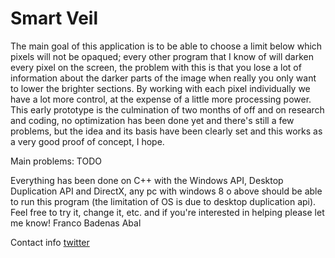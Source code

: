 # Smart Veil
The main goal of this application is to be able to choose a limit below which pixels will not be opaqued; every other program that I know of will darken every pixel on the screen, the problem with this is that you lose a lot of information about the darker parts of the image when really you only want to lower the brighter sections.
By working with each pixel individually we have a lot more control, at the expense of a little more processing power.
This early prototype is the culmination of two months of off and on research and coding, no optimization has been done yet and there's still a few problems, but the idea and its basis have been clearly set and this works as a very good proof of concept, I hope.

Main problems: TODO

Everything has been done on C++ with the Windows API, Desktop Duplication API and DirectX, any pc with windows 8 o above should be able to run this program (the limitation of OS is due to desktop duplication api).
Feel free to try it, change it, etc. and if you're interested in helping please let me know!
Franco Badenas Abal

Contact info
[twitter](https://twitter.com/francobadenas)
